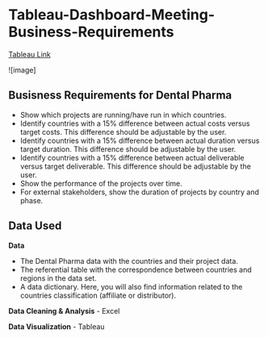 # Tableau-Dashboard-Meeting-Business-Requirements
[Tableau Link](https://public.tableau.com/views/DentalPharmaProject_16735263260110/DentalPharmaProjects?:language=en-GB&:display_count=n&:origin=viz_share_link)

![image]

## Busisness Requirements for Dental Pharma
- Show which projects are running/have run in which countries.
- Identify countries with a 15% difference between actual costs versus target costs. This difference should be adjustable by the user.
- Identify countries with a 15% difference between actual duration versus target duration. This difference should be adjustable by the user.
- Identify countries with a 15% difference between actual deliverable versus target deliverable. This difference should be adjustable by the user.
- Show the performance of the projects over time.
- For external stakeholders, show the duration of projects by country and phase.

## Data Used

**Data** 
- The Dental Pharma data with the countries and their project data.
- The referential table with the correspondence between countries and regions in the data set.
- A data dictionary. Here, you will also find information related to the countries classification (affiliate or distributor).

**Data Cleaning & Analysis** - Excel

**Data Visualization** - Tableau

